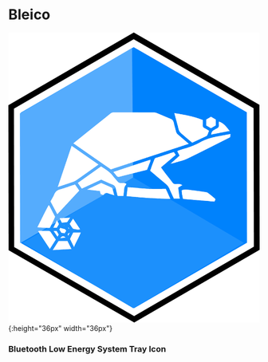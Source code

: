 # Bleico



![](https://github.com/Carglglz/bleico/blob/master/docs/bleico_logo.png?raw=true){:height="36px" width="36px"}

### Bluetooth Low Energy System Tray Icon

